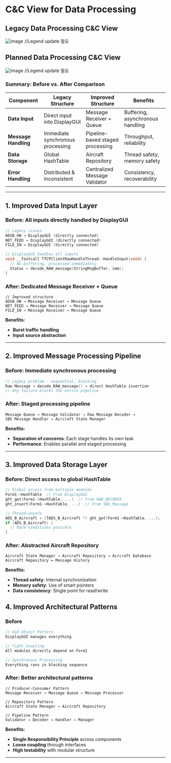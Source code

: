 # C&C View for Data Processing
## **Legacy Data Processing C&C View**
![image](https://github.com/user-attachments/assets/ec353a89-6427-44c5-9a95-bd74251aa911)
//Legend update 필요

## **Planned Data Processing C&C View**
![image](https://github.com/user-attachments/assets/7cd88c15-0e59-420f-9a7f-e234ff846421)
//Legend update 필요

### **Summary: Before vs. After Comparison**

| Component         | Legacy Structure                 | Improved Structure                      | Benefits                          |
|------------------|----------------------------------|------------------------------------------|-----------------------------------|
| **Data Input**    | Direct input into DisplayGUI     | Message Receiver + Queue                 | Buffering, asynchronous handling  |
| **Message Handling** | Immediate synchronous processing | Pipeline-based staged processing         | Throughput, reliability           |
| **Data Storage**  | Global HashTable                 | Aircraft Repository                      | Thread safety, memory safety      |
| **Error Handling**| Distributed & inconsistent       | Centralized Message Validator            | Consistency, recoverability       |

---

## **1. Improved Data Input Layer**

### **Before: All inputs directly handled by DisplayGUI**

```cpp
// Legacy issues
ADSB_HW → DisplayGUI (directly connected)
NET_FEED → DisplayGUI (directly connected)
FILE_IN → DisplayGUI (directly connected)

// DisplayGUI handles all inputs
void __fastcall TTCPClientRawHandleThread::HandleInput(void) {
  // No buffering, processed immediately
  Status = decode_RAW_message(StringMsgBuffer, &mm);
}
````

### **After: Dedicated Message Receiver + Queue**

```puml
// Improved structure
ADSB_HW → Message Receiver → Message Queue  
NET_FEED → Message Receiver → Message Queue  
FILE_IN → Message Receiver → Message Queue  
```

**Benefits:**

*  **Burst traffic handling**
*  **Input source abstraction**

---

## **2. Improved Message Processing Pipeline**

### **Before: Immediate synchronous processing**

```cpp
// Legacy problem - sequential, blocking
Raw Message → decode_RAW_message() → direct HashTable insertion  
// Any failure blocks the entire pipeline  
```

### **After: Staged processing pipeline**

```puml
Message Queue → Message Validator → Raw Message Decoder →  
SBS Message Handler → Aircraft State Manager  
```

**Benefits:**

*  **Separation of concerns**: Each stage handles its own task
*  **Performance**: Enables parallel and staged processing

---

## **3. Improved Data Storage Layer**

### **Before: Direct access to global HashTable**

```cpp
// Global access from multiple modules
Form1->HashTable  // From DisplayGUI  
ght_get(Form1->HashTable, ...)  // From RAW_DECODER  
ght_insert(Form1->HashTable, ...)  // From SBS_Message  

// Thread-unsafe
ADS_B_Aircraft = (TADS_B_Aircraft *) ght_get(Form1->HashTable, ...);
if (ADS_B_Aircraft) {
  // Race conditions possible
}
```

### **After: Abstracted Aircraft Repository**

```puml
Aircraft State Manager → Aircraft Repository → Aircraft Database  
Aircraft Repository ↔ Message History  
```

**Benefits:**

* **Thread safety**: Internal synchronization
* **Memory safety**: Use of smart pointers
* **Data consistency**: Single point for read/write



## **4. Improved Architectural Patterns**

### **Before**

```cpp
// God Object Pattern
DisplayGUI manages everything  

// Tight Coupling  
All modules directly depend on Form1  

// Synchronous Processing  
Everything runs in blocking sequence  
```

### **After: Better architectural patterns**

```puml
// Producer-Consumer Pattern  
Message Receiver → Message Queue → Message Processor  

// Repository Pattern  
Aircraft State Manager → Aircraft Repository  

// Pipeline Pattern  
Validator → Decoder → Handler → Manager  
```

**Benefits:**

* **Single Responsibility Principle** across components
* **Loose coupling** through interfaces
* **High testability** with modular structure

---


